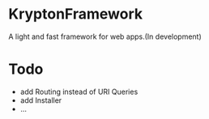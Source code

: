 # KryptonFramework
A light and fast framework for web apps.(In development)

# Todo
- add Routing instead of URI Queries
- add Installer
- ...
